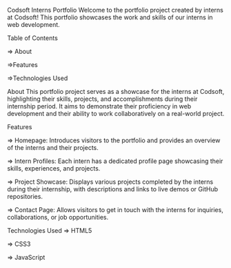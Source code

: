 Codsoft Interns Portfolio
Welcome to the portfolio project created by interns at Codsoft! This portfolio showcases the work and skills of our interns in web development.



Table of Contents

=> About

=>Features

=>Technologies Used



About
This portfolio project serves as a showcase for the interns at Codsoft, highlighting their skills, projects, and accomplishments during their internship period. It aims to demonstrate their proficiency in web development and their ability to work collaboratively on a real-world project.



Features

=> Homepage: Introduces visitors to the portfolio and provides an overview of the interns and their projects.

=> Intern Profiles: Each intern has a dedicated profile page showcasing their skills, experiences, and projects.

=> Project Showcase: Displays various projects completed by the interns during their internship, with descriptions and links to live demos or GitHub repositories.

=> Contact Page: Allows visitors to get in touch with the interns for inquiries, collaborations, or job opportunities.



Technologies Used
=> HTML5

=> CSS3

=> JavaScript
